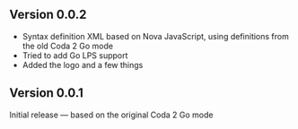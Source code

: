 ## Version 0.0.2

- Syntax definition XML based on Nova JavaScript, using definitions from the old Coda 2 Go mode
- Tried to add Go LPS support
- Added the logo and a few things

## Version 0.0.1

Initial release — based on the original Coda 2 Go mode
